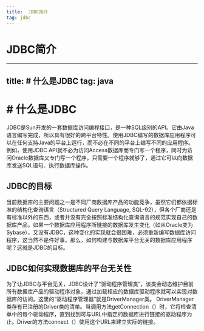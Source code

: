 ```yaml
---
title:  JDBC简介
tag: jdbc
---
```

<!-- toc -->
#  JDBC简介

---
title: # 什么是JDBC
tag: java
---
<!-- toc -->
# # 什么是JDBC
JDBC是Sun开发的一套数据库访问编程接口，是一种SQL级别的API。它由Java语言编写完成，所以具有很好的跨平台特性。使用JDBC编写的数据库应用程序可以在任何支持Java的平台上运行，而不必在不同的平台上编写不同的应用程序。例如，使用JDBC API就不必为访问Access数据库而专门写一个程序，同时为访问Oracle数据库又专门写一个程序，只需要一个程序就够了，通过它可以向数据库发送SQL语句、执行数据库操作。

## JDBC的目标
当前数据库的主要问题之一是不同厂商数据库产品的功能竞争，虽然它们都依据标准的结构化查询语言（Structured Query Language, SQL-92），但各个厂商还是有标准以外的东西，或者并没有完全按照标准结构化查询语言的规范实现自己的数据库产品。如果一个数据库应用程序所链接的数据库发生变化（如从Oracle变为Sybase），又没有JDBC，这种变化的实现就会很困难，必须重新编写数据库访问程序，这当然不是件好事。那么，如何构建与数据库平台无关的数据库应用程序呢？这就是JDBC的目标。

## JDBC如何实现数据库的平台无关性
为了让JDBC与平台无关，JDBC设计了“驱动程序管理类”，该类会动态维护目前所有数据库产品的驱动程序对象，通过加载相应的数据库驱动程序就可以实现对数据库的访问。这里的“驱动程序管理器”就是DriverManager类。
DriverManager类存有已注册的Driver类的清单。当调用方法getConnection（）时，它将检查清单中的每个驱动程序，直到找到可与URL中指定的数据库进行链接的驱动程序为止。Driver的方法connect（）使用这个URL来建立实际的链接。


